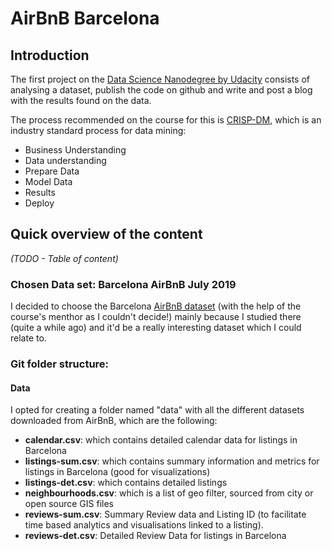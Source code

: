 # AirBnB Barcelona

## Introduction
The first project on the <a href="https://www.udacity.com/course/data-scientist-nanodegree--nd025">Data Science Nanodegree by Udacity</a> consists of analysing a dataset, publish the code on github and write and post a blog with the results found on the data. 

The process recommended on the course for this is  <a href="https://www.datasciencecentral.com/profiles/blogs/crisp-dm-a-standard-methodology-to-ensure-a-good-outcome">CRISP-DM</a>, which is an industry standard process for data mining:

* Business Understanding
* Data understanding
* Prepare Data
* Model Data
* Results
* Deploy

## Quick overview of the content

<i>(TODO - Table of content)</i>

### Chosen Data set: Barcelona AirBnB July 2019

I decided to choose the Barcelona <a href="http://insideairbnb.com/get-the-data.html">AirBnB dataset</a> (with the help of the course's menthor as I couldn't decide!) mainly because I studied there (quite a while ago) and it'd be a really interesting dataset which I could relate to.

### Git folder structure:

#### Data
I opted for creating a folder named "data" with all the different datasets downloaded from AirBnB, which are the following:

* <b>calendar.csv</b>: which contains detailed calendar data for listings in Barcelona
* <b>listings-sum.csv</b>: which contains summary information and metrics for listings in Barcelona (good for visualizations)
* <b>listings-det.csv</b>: which contains detailed listings
* <b>neighbourhoods.csv</b>: which is a list of geo filter, sourced from city or open source GIS files
* <b>reviews-sum.csv</b>: Summary Review data and Listing ID (to facilitate time based analytics and visualisations linked to a listing).
* <b>reviews-det.csv</b>: Detailed Review Data for listings in Barcelona

